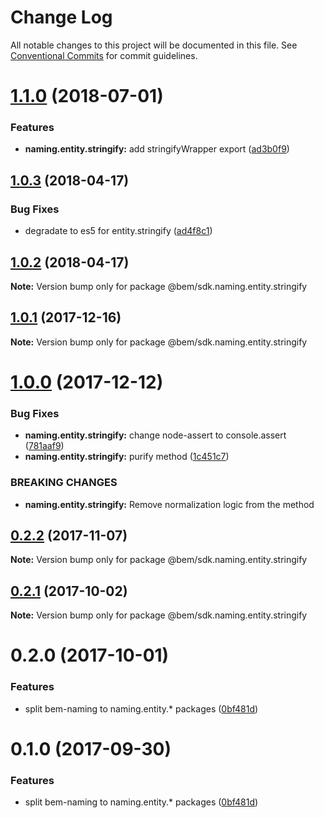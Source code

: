 # Change Log

All notable changes to this project will be documented in this file.
See [Conventional Commits](https://conventionalcommits.org) for commit guidelines.

<a name="1.1.0"></a>
# [1.1.0](https://github.com/bem/bem-sdk/compare/@bem/sdk.naming.entity.stringify@1.0.3...@bem/sdk.naming.entity.stringify@1.1.0) (2018-07-01)


### Features

* **naming.entity.stringify:** add stringifyWrapper export ([ad3b0f9](https://github.com/bem/bem-sdk/commit/ad3b0f9))




<a name="1.0.3"></a>
## [1.0.3](https://github.com/bem/bem-sdk/compare/@bem/sdk.naming.entity.stringify@1.0.2...@bem/sdk.naming.entity.stringify@1.0.3) (2018-04-17)


### Bug Fixes

* degradate to es5 for entity.stringify ([ad4f8c1](https://github.com/bem/bem-sdk/commit/ad4f8c1))




<a name="1.0.2"></a>
## [1.0.2](https://github.com/bem/bem-sdk/compare/@bem/sdk.naming.entity.stringify@1.0.1...@bem/sdk.naming.entity.stringify@1.0.2) (2018-04-17)




**Note:** Version bump only for package @bem/sdk.naming.entity.stringify

<a name="1.0.1"></a>
## [1.0.1](https://github.com/bem/bem-sdk/compare/@bem/sdk.naming.entity.stringify@1.0.0...@bem/sdk.naming.entity.stringify@1.0.1) (2017-12-16)




**Note:** Version bump only for package @bem/sdk.naming.entity.stringify

<a name="1.0.0"></a>
# [1.0.0](https://github.com/bem/bem-sdk/compare/@bem/sdk.naming.entity.stringify@0.2.2...@bem/sdk.naming.entity.stringify@1.0.0) (2017-12-12)


### Bug Fixes

* **naming.entity.stringify:** change node-assert to console.assert ([781aaf9](https://github.com/bem/bem-sdk/commit/781aaf9))
* **naming.entity.stringify:** purify method ([1c451c7](https://github.com/bem/bem-sdk/commit/1c451c7))


### BREAKING CHANGES

* **naming.entity.stringify:** Remove normalization logic from the method




<a name="0.2.2"></a>
## [0.2.2](https://github.com/bem/bem-sdk/compare/@bem/sdk.naming.entity.stringify@0.2.0...@bem/sdk.naming.entity.stringify@0.2.2) (2017-11-07)




**Note:** Version bump only for package @bem/sdk.naming.entity.stringify

<a name="0.2.1"></a>
## [0.2.1](https://github.com/bem/bem-sdk/compare/@bem/sdk.naming.entity.stringify@0.2.0...@bem/sdk.naming.entity.stringify@0.2.1) (2017-10-02)




**Note:** Version bump only for package @bem/sdk.naming.entity.stringify

<a name="0.2.0"></a>
# 0.2.0 (2017-10-01)


### Features

* split bem-naming to naming.entity.* packages ([0bf481d](https://github.com/bem/bem-sdk/commit/0bf481d))




<a name="0.1.0"></a>
# 0.1.0 (2017-09-30)


### Features

* split bem-naming to naming.entity.* packages ([0bf481d](https://github.com/bem/bem-sdk/commit/0bf481d))

